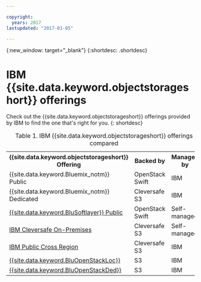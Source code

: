 ```yaml
---

copyright:
  years: 2017
lastupdated: "2017-01-05"

---
```

{:new_window: target="_blank"}
{:shortdesc: .shortdesc}



# IBM {{site.data.keyword.objectstorageshort}} offerings

Check out the {{site.data.keyword.objectstorageshort}} offerings provided by IBM to find the one that's right for you.
{: shortdesc}

<table>
<caption> Table 1. IBM {{site.data.keyword.objectstorageshort}} offerings compared </caption>
  <tr>
    <th> {{site.data.keyword.objectstorageshort}} Offering  </th>
    <th> Backed by </th>
    <th> Managed by </th>
  </tr>
  <tr>
    <td> {{site.data.keyword.Bluemix_notm}} Public </td>
    <td> OpenStack Swift </td>
    <td> IBM </td>
  </tr>
  <tr>
    <td> {{site.data.keyword.Bluemix_notm}} Dedicated </td>
    <td> Cleversafe S3 </td>
    <td> IBM </td>
  </tr>
  <tr>
    <td>  <a href="https://knowledgelayer.softlayer.com/topic/object-storage">{{site.data.keyword.BluSoftlayer}} Public</a> </td>
    <td> OpenStack Swift </td>
    <td> Self-managed </td>
  </tr>
  <tr>
    <td> <a href="https://www.cleversafe.com/platform/flexible-deployment">IBM Cleversafe On-Premises</a> </td>
    <td> Cleversafe S3 </td>
    <td> Self-managed </td>
  </tr>
  <tr>
    <td> <a href="https://pages.github.ibm.com/nicholas-lange/cos-docs/beta/">IBM Public Cross Region</a> </td>
    <td> Cleversafe S3 </td>
    <td> IBM </td>
  </tr>
  <tr>
    <td>  <a href="http://ibm-blue-box-help.github.io/help-documentation/">{{site.data.keyword.BluOpenStackLoc}}</a> </td>
    <td> S3 </td>
    <td> IBM </td>
  </tr>
  <tr>
    <td>  <a href="http://ibm-blue-box-help.github.io/help-documentation/">{{site.data.keyword.BluOpenStackDed}}</a> </td>
    <td> S3 </td>
    <td> IBM </td>
  </tr>
</table>
